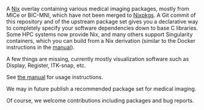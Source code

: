 A [Nix](https://github.com/NixOS/nix) overlay containing various medical imaging packages, mostly from MICe or BIC-MNI, which have not been merged to [Nixpkgs](https://github.com/NixOS/nixpkgs).
A Git commit of this repository and of the upstream package set gives you a declarative way to completely specify your software dependencies down to base C libraries.
Some HPC systems now provide Nix, and many others support Singularity containers, which you can build from a Nix derivation
(similar to the Docker instructions in the [manual](https://nixos.org/nixpkgs/manual/#sec-pkgs-dockerTools)).

A few things are missing, currently mostly visualization software such as Display, Register, ITK-snap, etc.

See [the manual](https://nixos.org/nixpkgs/manual/#chap-overlays) for usage instructions.

We may in future publish a recommended package set for medical imaging.

Of course, we welcome contributions including packages and bug reports.
